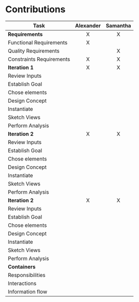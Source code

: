 # Contributions

| Task            | Alexander | Samantha  |
|   ------------- |:---------:| :--------:|
|**Requirements** |     X     |     X     |
| Functional Requirements  |     X     |           |
| Quality Requirements     |           |     X     |
| Constraints Requirements |    X      |     X     |
| **Iteration 1** |    X      |     X     |
| Review Inputs   |           |           |
| Establish Goal  |           |           |
| Chose elements  |           |           |
| Design Concept  |           |           |
| Instantiate     |           |           |
| Sketch Views    |           |           |
| Perform Analysis|           |           |
| **Iteration 2** |    X      |     X     |
| Review Inputs   |           |           |
| Establish Goal  |           |           |
| Chose elements  |           |           |
| Design Concept  |           |           |
| Instantiate     |           |           |
| Sketch Views    |           |           |
| Perform Analysis|           |           |
| **Iteration 2** |    X      |     X     |
| Review Inputs   |           |           |
| Establish Goal  |           |           |
| Chose elements  |           |           |
| Design Concept  |           |           |
| Instantiate     |           |           |
| Sketch Views    |           |           |
| Perform Analysis|           |           |
| **Containers**  |           |           |
| Responsibilities|           |           |
| Interactions    |           |           |
| Information flow|           |           |

